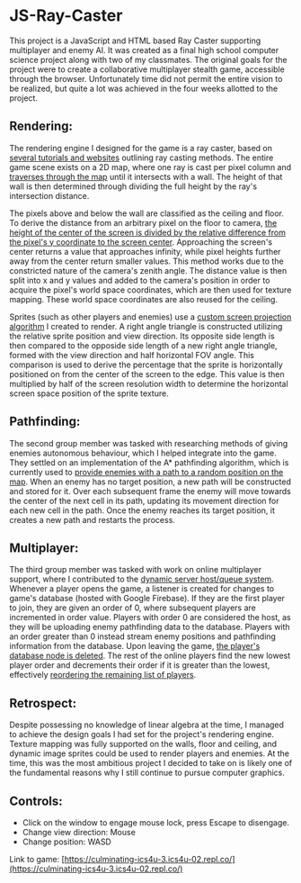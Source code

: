 # JS-Ray-Caster
This project is a JavaScript and HTML based Ray Caster supporting multiplayer and enemy AI. It was created as a final high school computer science project along with two of my classmates. The original goals for the project were to create a collaborative multiplayer stealth game, accessible through the browser. Unfortunately time did not permit the entire vision to be realized, but quite a lot was achieved in the four weeks allotted to the project.

## Rendering:
The rendering engine I designed for the game is a ray caster, based on [several tutorials and websites](./references.md) outlining ray casting methods. The entire game scene exists on a 2D map, where one ray is cast per pixel column and [traverses through the map](./rays.js#L24) until it intersects with a wall. The height of that wall is then determined through dividing the full height by the ray's intersection distance. 

The pixels above and below the wall are classified as the ceiling and floor. To derive the distance from an arbitrary pixel on the floor to camera, [the height of the center of the screen is divided by the relative difference from the pixel's y coordinate to the screen center](./render/floor.js#L26). Approaching the screen's center returns a value that approaches infinity, while pixel heights further away from the center return smaller values. This method works due to the constricted nature of the camera's zenith angle. The distance value is then split into x and y values and added to the camera's position in order to acquire the pixel's world space coordinates, which are then used for texture mapping. These world space coordinates are also reused for the ceiling.

Sprites (such as other players and enemies) use a [custom screen projection algorithm](./render/sprite.js#L9) I created to render. A right angle triangle is constructed utilizing the relative sprite position and view direction. Its opposite side length is then compared to the opposide side length of a new right angle triangle, formed with the view direction and half horizontal FOV angle. This comparison is used to derive the percentage that the sprite is horizontally positioned on from the center of the screen to the edge. This value is then multiplied by half of the screen resolution width to determine the horizontal screen space position of the sprite texture.

## Pathfinding:
The second group member was tasked with researching methods of giving enemies autonomous behaviour, which I helped integrate into the game. They settled on an implementation of the A* pathfinding algorithm, which is currently used to [provide enemies with a path to a random position on the map](./enemy.js#L13). When an enemy has no target position, a new path will be constructed and stored for it. Over each subsequent frame the enemy will move towards the center of the next cell in its path, updating its movement direction for each new cell in the path. Once the enemy reaches its target position, it creates a new path and restarts the process.

## Multiplayer:
The third group member was tasked with work on online multiplayer support, where I contributed to the [dynamic server host/queue system](./otherplayers.js#L11). Whenever a player opens the game, a listener is created for changes to game's database (hosted with Google Firebase). If they are the first player to join, they are given an order of 0, where subsequent players are incremented in order value. Players with order 0 are considered the host, as they will be uploading enemy pathfinding data to the database. Players with an order greater than 0 instead stream enemy positions and pathfinding information from the database. Upon leaving the game, [the player's database node is deleted](./player.js#L103). The rest of the online players find the new lowest player order and decrements their order if it is greater than the lowest, effectively [reordering the remaining list of players](./otherplayers.js#L32).

## Retrospect:
Despite possessing no knowledge of linear algebra at the time, I managed to achieve the design goals I had set for the project's rendering engine. Texture mapping was fully supported on the walls, floor and ceiling, and dynamic image sprites could be used to render players and enemies. At the time, this was the most ambitious project I decided to take on is likely one of the fundamental reasons why I still continue to pursue computer graphics.

## Controls:
- Click on the window to engage mouse lock, press Escape to disengage.
- Change view direction: Mouse
- Change position: WASD

Link to game: [https://culminating-ics4u-3.ics4u-02.repl.co/](https://culminating-ics4u-3.ics4u-02.repl.co/)

